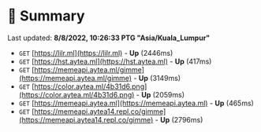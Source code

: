 # 📖 Summary
Last updated: **8/8/2022, 10:26:33 PTG "Asia/Kuala_Lumpur"**

- `GET` [https://lilr.ml](https://lilr.ml) - **Up** (2446ms)
- `GET` [https://hst.aytea.ml](https://hst.aytea.ml) - **Up** (417ms)
- `GET` [https://memeapi.aytea.ml/gimme](https://memeapi.aytea.ml/gimme) - **Up** (3149ms)
- `GET` [https://color.aytea.ml/4b31d6.png](https://color.aytea.ml/4b31d6.png) - **Up** (2059ms)
- `GET` [https://memeapi.aytea.ml](https://memeapi.aytea.ml) - **Up** (465ms)
- `GET` [https://memeapi.aytea14.repl.co/gimme](https://memeapi.aytea14.repl.co/gimme) - **Up** (2796ms)
